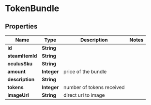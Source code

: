 

# TokenBundle


## Properties

| Name | Type | Description | Notes |
|------------ | ------------- | ------------- | -------------|
|**id** | **String** |  |  |
|**steamItemId** | **String** |  |  |
|**oculusSku** | **String** |  |  |
|**amount** | **Integer** | price of the bundle |  |
|**description** | **String** |  |  |
|**tokens** | **Integer** | number of tokens received |  |
|**imageUrl** | **String** | direct url to image |  |



